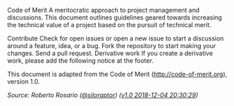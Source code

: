 Code of Merit
A meritocratic approach to project management and discussions. This document outlines guidelines geared towards increasing the technical value of a project based on 
the pursuit of technical merit.

Contribute
Check for open issues or open a new issue to start a discussion around a feature, idea, or a bug.
Fork the repository to start making your changes.
Send a pull request.
Derivative work
If you create a derivative work, please add the following notice at the footer.

This document is adapted from the Code of Merit (http://code-of-merit.org), version 1.0.

<i>Source: Roberto Rosario ([@siloraptor](https://twitter.com/siloraptor))
([v1.0 2018-12-04 20:30:29](http://web.archive.org/web/20181203224245/https://github.com/rosarior/Code-of-Merit))</i>
